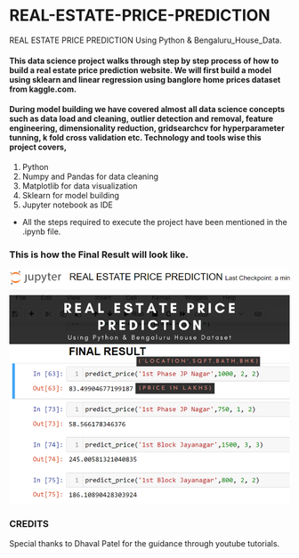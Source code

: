 # REAL-ESTATE-PRICE-PREDICTION
REAL ESTATE PRICE PREDICTION Using Python &amp; Bengaluru_House_Data.


#### This data science project walks through step by step process of how to build a real estate price prediction website. We will first build a model using sklearn and linear regression using banglore home prices dataset from kaggle.com.
#### During model building we have covered almost all data science concepts such as data load and cleaning, outlier detection and removal, feature engineering, dimensionality reduction, gridsearchcv for hyperparameter tunning, k fold cross validation etc. Technology and tools wise this project covers,
1. Python
2. Numpy and Pandas for data cleaning
3. Matplotlib for data visualization
4. Sklearn for model building
5. Jupyter notebook as IDE

* All the steps required to execute the project have been mentioned in the .ipynb file.

### This is how the Final Result will look like.
![](RESULT.png)

### CREDITS
Special thanks to Dhaval Patel for the guidance through youtube tutorials.

